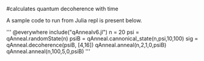 #calculates quantum decoherence with time

A sample code to run from Julia repl is present below.

'''
@everywhere include("qAnnealv6.jl")
n = 20
psi = qAnneal.randomState(n)
psiB = qAnneal.cannonical_state(n,psi,10,100)
sig = qAnneal.decoherence(psiB, [4,16])
qAnneal.anneal(n,2,1,0,psiB)
qAnneal.anneal(n,100,5,0,psiB)
'''